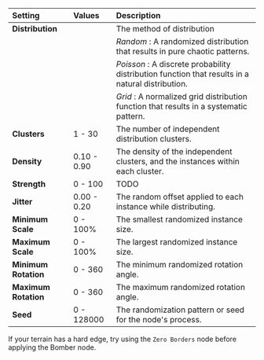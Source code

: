 | Setting              | Values      | Description                                                                                      |
| :------------------- | :---------- | :----------------------------------------------------------------------------------------------- |
| **Distribution**     |             | The method of distribution                                                                       |
|                      |             | *Random* : A randomized distribution that results in pure chaotic patterns.                      |
|                      |             | *Poisson* : A discrete probability distribution function that results in a natural distribution. |
|                      |             | *Grid* : A normalized grid distribution function that results in a systematic pattern.           |
| **Clusters**         | 1 - 30      | The number of independent distribution clusters.                                                 |
| **Density**          | 0.10 - 0.90 | The density of the independent clusters, and the instances within each cluster.                  |
| **Strength**         | 0 - 100     | TODO                                                                                             |
| **Jitter**           | 0.00 - 0.20 | The random offset applied to each instance while distributing.                                   |
| **Minimum Scale**    | 0 - 100%    | The smallest randomized instance size.                                                           |
| **Maximum Scale**    | 0 - 100%    | The largest randomized instance size.                                                            |
| **Minimum Rotation** | 0 - 360     | The minimum randomized rotation angle.                                                           |
| **Maximum Rotation** | 0 - 360     | The maximum randomized rotation angle.                                                           |
| **Seed**             | 0 - 128000  | The randomization pattern or seed for the node's process.                                        |




If your terrain has a hard edge, try using the `Zero Borders` node before applying the Bomber node.


<!--examples-->
